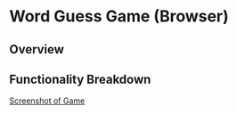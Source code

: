# Word Guess Game (Browser)

<!-- I have completed everything in the text to create an interactive word guess game. -->

## Overview

<!-- 
For this assignment, I had to follow a series of precise directives to add certain functions and html id's to create a Word Guess game that a user can interact with. I started with writing all the functions for the logic of the game first, then create the HTML and CSS, then add input/output.

My theme is "Aliens in Pop Culture" words.

My approach was to follow the instructions in order, starting with the functions. I worked a lot with fellow classmates to find solutions to each step of the process, from the logic, to the input/output.
Additionally, this is my extra specific pseudo-code for the input/output.
// Input pseudo-code
// When the user presses a key for a letter guess:
//      puzzleState should search the word to see if the guessed letter is in the word
    //  if letter is in the word, update puzzleState to replace blank/show letter, update guessesLeft by -1
    //  if letter is not in the word, no update to puzzleState, update guessesLeft by -1, update wrong guesses by +1
 -->

## Functionality Breakdown
[Screenshot of Game](Gif_of_Aliens_WordGuess.gif)

